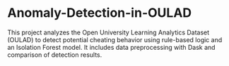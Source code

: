 # Anomaly-Detection-in-OULAD
This project analyzes the Open University Learning Analytics Dataset (OULAD) to detect potential cheating behavior using rule-based logic and an Isolation Forest model. It includes data preprocessing with Dask and comparison of detection results.
